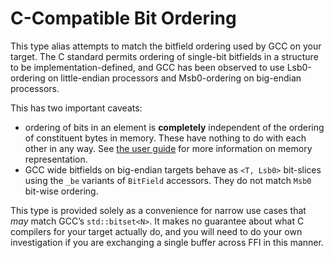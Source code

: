 # C-Compatible Bit Ordering

This type alias attempts to match the bitfield ordering used by GCC on your
target. The C standard permits ordering of single-bit bitfields in a structure
to be implementation-defined, and GCC has been observed to use Lsb0-ordering on
little-endian processors and Msb0-ordering on big-endian processors.

This has two important caveats:

- ordering of bits in an element is **completely** independent of the ordering
  of constituent bytes in memory. These have nothing to do with each other in
  any way. See [the user guide][0] for more information on memory
  representation.
- GCC wide bitfields on big-endian targets behave as `<T, Lsb0>` bit-slices
  using the `_be` variants of `BitField` accessors. They do not match `Msb0`
  bit-wise ordering.

This type is provided solely as a convenience for narrow use cases that *may*
match GCC’s `std::bitset<N>`. It makes no guarantee about what C compilers for
your target actually do, and you will need to do your own investigation if you
are exchanging a single buffer across FFI in this manner.

[0]: https://ferrilab.github.io/bitvec/memory-representation
